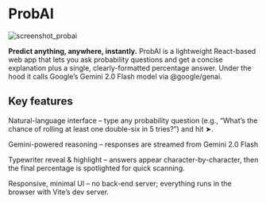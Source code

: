 # ProbAI

![screenshot_probai](https://github.com/user-attachments/assets/c832ddd7-cd94-4e05-8187-ab3614f78c10)

**Predict anything, anywhere, instantly.**
ProbAI is a lightweight React-based web app that lets you ask probability questions and get a concise explanation plus a single, clearly-formatted percentage answer. 
Under the hood it calls Google’s Gemini 2.0 Flash model via @google/genai.

## Key features

Natural-language interface – type any probability question (e.g., “What’s the chance of rolling at least one double-six in 5 tries?”) and hit ➤. 

Gemini-powered reasoning – responses are streamed from Gemini 2.0 Flash

Typewriter reveal & highlight – answers appear character-by-character, then the final percentage is spotlighted for quick scanning. 

Responsive, minimal UI – no back-end server; everything runs in the browser with Vite’s dev server.


 
